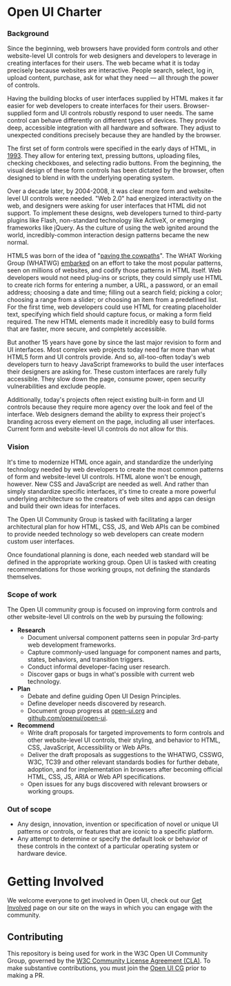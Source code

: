 # Open UI Charter

### Background

Since the beginning, web browsers have provided form controls and other website-level UI controls for web designers and developers to leverage in creating interfaces for their users. The web became what it is today precisely because websites are interactive. People search, select, log in, upload content, purchase, ask for what they need — all through the power of controls.

Having the building blocks of user interfaces supplied by HTML makes it far easier for web developers to create interfaces for their users. Browser-supplied form and UI controls robustly respond to user needs. The same control can behave differently on different types of devices. They provide deep, accessible integration with all hardware and software. They adjust to unexpected conditions precisely because they are handled by the browser. 

The first set of form controls were specified in the early days of HTML, in [1993](https://www.w3.org/MarkUp/HTMLPlus/htmlplus_1.html). They allow for entering text, pressing buttons, uploading files, checking checkboxes, and selecting radio buttons. From the beginning, the visual design of these form controls has been dictated by the browser, often designed to blend in with the underlying operating system.

Over a decade later, by 2004-2008, it was clear more form and website-level UI controls were needed. "Web 2.0" had energized interactivity on the web, and designers were asking for user interfaces that HTML did not support. To implement these designs, web developers turned to third-party plugins like Flash, non-standard technology like ActiveX, or emerging frameworks like jQuery. As the culture of using the web ignited around the world, incredibly-common interaction design patterns became the new normal.

HTML5 was born of the idea of "[paving the cowpaths](https://www.w3.org/TR/html-design-principles/#pave-the-cowpaths)". The WHAT Working Group (WHATWG) [embarked](https://lists.w3.org/Archives/Public/public-html/2007Apr/0429.html) on an effort to take the most popular patterns, seen on millions of websites, and codify those patterns in HTML itself. Web developers would not need plug-ins or scripts, they could simply use HTML to create rich forms for entering a number, a URL, a password, or an email address; choosing a date and time; filling out a search field; picking a color; choosing a range from a slider; or choosing an item from a predefined list. For the first time, web developers could use HTML for creating placeholder text, specifying which field should capture focus, or making a form field required. The new HTML elements made it incredibly easy to build forms that are faster, more secure, and completely accessible.

But another 15 years have gone by since the last major revision to form and UI interfaces. Most complex web projects today need far more than what HTML5 form and UI controls provide. And so, all-too-often today's web developers turn to heavy JavaScript frameworks to build the user interfaces their designers are asking for. These custom interfaces are rarely fully accessible. They slow down the page, consume power, open security vulnerabilities and exclude people. 

Additionally, today's projects often reject existing built-in form and UI controls because they require more agency over the look and feel of the interface. Web designers demand the ability to express their project's branding across every element on the page, including all user interfaces. Current form and website-level UI controls do not allow for this.

### Vision

It's time to modernize HTML once again, and standardize the underlying technology needed by web developers to create the most common patterns of form and website-level UI controls. HTML alone won't be enough, however. New CSS and JavaScript are needed as well. And rather than simply standardize specific interfaces, it's time to create a more powerful underlying architecture so the creators of web sites and apps can design and build their own ideas for interfaces.

The Open UI Community Group is tasked with facilitating a larger architectural plan for how HTML, CSS, JS, and Web APIs can be combined to provide needed technology so web developers can create modern custom user interfaces. 

Once foundational planning is done, each needed web standard will be defined in the appropriate working group. Open UI is tasked with creating recommendations for those working groups, not defining the standards themselves. 

### Scope of work

The Open UI community group is focused on improving form controls and other website-level UI controls on the web by pursuing the following:

-   **Research**
    -   Document universal component patterns seen in popular 3rd-party web development frameworks.
    -   Capture commonly-used language for component names and parts, states, behaviors, and transition triggers.
    -   Conduct informal developer-facing user research.
    -   Discover gaps or bugs in what's possible with current web technology.
-   **Plan**
    -   Debate and define guiding Open UI Design Principles.
    -   Define developer needs discovered by research.
    -   Document group progress at [open-ui.org](https://open-ui.org/) and [github.com/openui/open-ui](https://github.com/openui/open-ui).
-   **Recommend**
    -   Write draft proposals for targeted improvements to form controls and other website-level UI controls, their styling, and behavior to HTML, CSS, JavaScript, Accessibility or Web APIs.
    -   Deliver the draft proposals as suggestions to the WHATWG, CSSWG, W3C, TC39 and other relevant standards bodies for further debate, adoption, and for implementation in browsers after becoming official HTML, CSS, JS, ARIA or Web API specifications. 
    -   Open issues for any bugs discovered with relevant browsers or working groups.

### Out of scope

-   Any design, innovation, invention or specification of novel or unique UI patterns or controls, or features that are iconic to a specific platform.
-   Any attempt to determine or specify the default look or behavior of these controls in the context of a particular operating system or hardware device.

# Getting Involved

We welcome everyone to get involved in Open UI, check out our [Get Involved](https://open-ui.org/get-involved/) page on our site on the ways in which you can engage with the community.

## Contributing

This repository is being used for work in the W3C Open UI Community Group, governed by the [W3C Community License
Agreement (CLA)](http://www.w3.org/community/about/agreements/cla/). To make substantive contributions,
you must join the [Open UI CG](https://www.w3.org/community/open-ui/) prior to making a PR.

